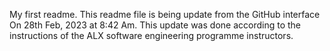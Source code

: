 My first readme.
This readme file is being update from the GitHub interface
On 28th Feb, 2023 at 8:42 Am. 
This update was done according to the instructions of the ALX software engineering programme instructors.

